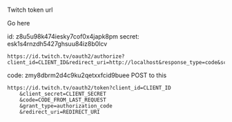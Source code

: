 ####

Twitch token url

Go here

id: z8u5u98k474iesky7cof0x4japk8pm
secret: esk1s4rnzdh5427ghsuu84iz8b0lcv

```
https://id.twitch.tv/oauth2/authorize?client_id=CLIENT_ID&redirect_uri=http://localhost&response_type=code&scope=chat:read
```

code: zmy8dbrm2d4c9ku2qetxxfcid9buee
POST to this

```
https://id.twitch.tv/oauth2/token?client_id=CLIENT_ID
    &client_secret=CLIENT_SECRET
    &code=CODE_FROM_LAST_REQUEST
    &grant_type=authorization_code
    &redirect_uri=REDIRECT_URI
```
